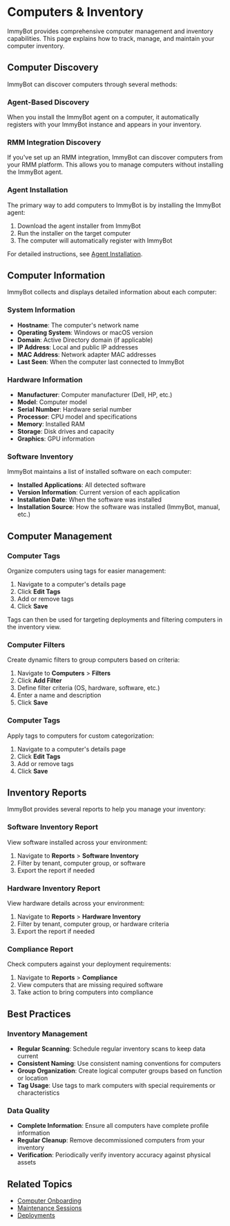 # Computers & Inventory

ImmyBot provides comprehensive computer management and inventory capabilities. This page explains how to track, manage, and maintain your computer inventory.

## Computer Discovery

ImmyBot can discover computers through several methods:

### Agent-Based Discovery

When you install the ImmyBot agent on a computer, it automatically registers with your ImmyBot instance and appears in your inventory.

### RMM Integration Discovery

If you've set up an RMM integration, ImmyBot can discover computers from your RMM platform. This allows you to manage computers without installing the ImmyBot agent.

### Agent Installation

The primary way to add computers to ImmyBot is by installing the ImmyBot agent:

1. Download the agent installer from ImmyBot
2. Run the installer on the target computer
3. The computer will automatically register with ImmyBot

For detailed instructions, see [Agent Installation](./agent-installation).

## Computer Information

ImmyBot collects and displays detailed information about each computer:

### System Information

- **Hostname**: The computer's network name
- **Operating System**: Windows or macOS version
- **Domain**: Active Directory domain (if applicable)
- **IP Address**: Local and public IP addresses
- **MAC Address**: Network adapter MAC addresses
- **Last Seen**: When the computer last connected to ImmyBot

### Hardware Information

- **Manufacturer**: Computer manufacturer (Dell, HP, etc.)
- **Model**: Computer model
- **Serial Number**: Hardware serial number
- **Processor**: CPU model and specifications
- **Memory**: Installed RAM
- **Storage**: Disk drives and capacity
- **Graphics**: GPU information

### Software Inventory

ImmyBot maintains a list of installed software on each computer:

- **Installed Applications**: All detected software
- **Version Information**: Current version of each application
- **Installation Date**: When the software was installed
- **Installation Source**: How the software was installed (ImmyBot, manual, etc.)

## Computer Management

### Computer Tags

Organize computers using tags for easier management:

1. Navigate to a computer's details page
2. Click **Edit Tags**
3. Add or remove tags
4. Click **Save**

Tags can then be used for targeting deployments and filtering computers in the inventory view.

### Computer Filters

Create dynamic filters to group computers based on criteria:

1. Navigate to **Computers** > **Filters**
2. Click **Add Filter**
3. Define filter criteria (OS, hardware, software, etc.)
4. Enter a name and description
5. Click **Save**

### Computer Tags

Apply tags to computers for custom categorization:

1. Navigate to a computer's details page
2. Click **Edit Tags**
3. Add or remove tags
4. Click **Save**

## Inventory Reports

ImmyBot provides several reports to help you manage your inventory:

### Software Inventory Report

View software installed across your environment:

1. Navigate to **Reports** > **Software Inventory**
2. Filter by tenant, computer group, or software
3. Export the report if needed

### Hardware Inventory Report

View hardware details across your environment:

1. Navigate to **Reports** > **Hardware Inventory**
2. Filter by tenant, computer group, or hardware criteria
3. Export the report if needed

### Compliance Report

Check computers against your deployment requirements:

1. Navigate to **Reports** > **Compliance**
2. View computers that are missing required software
3. Take action to bring computers into compliance

## Best Practices

### Inventory Management

- **Regular Scanning**: Schedule regular inventory scans to keep data current
- **Consistent Naming**: Use consistent naming conventions for computers
- **Group Organization**: Create logical computer groups based on function or location
- **Tag Usage**: Use tags to mark computers with special requirements or characteristics

### Data Quality

- **Complete Information**: Ensure all computers have complete profile information
- **Regular Cleanup**: Remove decommissioned computers from your inventory
- **Verification**: Periodically verify inventory accuracy against physical assets

## Related Topics

- [Computer Onboarding](./onboarding)
- [Maintenance Sessions](./maintenance-sessions)
- [Deployments](./deployments)
